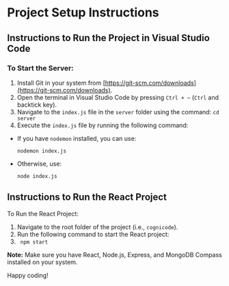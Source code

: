 # Project Setup Instructions

## Instructions to Run the Project in Visual Studio Code

### To Start the Server:

1. Install Git in your system from [https://git-scm.com/downloads](https://git-scm.com/downloads).
2. Open the terminal in Visual Studio Code by pressing `Ctrl + ~` (`Ctrl` and backtick key).
3. Navigate to the `index.js` file in the `server` folder using the command: `cd server`
4. Execute the `index.js` file by running the following command:
- If you have `nodemon` installed, you can use:
  ```
  nodemon index.js
  ```
- Otherwise, use:
  ```
  node index.js
  ```

## Instructions to Run the React Project

To Run the React Project:

1. Navigate to the root folder of the project (i.e., `cognicode`).
2. Run the following command to start the React project:
3. ``` npm start```



**Note:** Make sure you have React, Node.js, Express, and MongoDB Compass installed on your system.

Happy coding!
